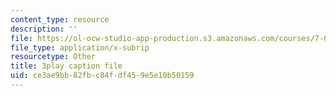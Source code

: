 ```yaml
---
content_type: resource
description: ''
file: https://ol-ocw-studio-app-production.s3.amazonaws.com/courses/7-013-introductory-biology-spring-2013/ce3ae9bb82fbc84fdf459e5e10b50159_kpUg96uZk2M.srt
file_type: application/x-subrip
resourcetype: Other
title: 3play caption file
uid: ce3ae9bb-82fb-c84f-df45-9e5e10b50159
---
```

